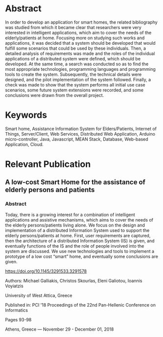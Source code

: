 # Abstract
In order to develop an application for smart homes, the related bibliography was studied from which it became clear that researchers were very interested in intelligent applications, which aim to cover the needs of the elderly/patients at home. Focusing more on studying such works and applications, it was decided that a system should be developed that would fulfill some scenarios that could be used by these individuals. Then, a detailed analysis of requirements was made and the roles of the individual applications of a distributed system were defined, which should be developed. At the same time, a search was conducted so as to find the most appropriate technologies, programming languages and programming tools to create the system. Subsequently, the technical details were designed, and the pilot implementation of the system followed. Finally, a check was made to show that the system performs all initial use case scenarios, some future system extensions were recorded, and some conclusions were drawn from the overall project.

# Keywords
Smart home, Assistance Information System for Elders/Patients, Internet of Things, Server/Client, Web Services, Distributed Web Application, Arduino micro-controller, Java, Javascript, MEAN Stack, Database, Web-based Application, Cloud.

# Relevant Publication
## A low-cost Smart Home for the assistance of elderly persons and patients
### Abstract
Today, there is a growing interest for a combination of intelligent applications and assistive mechanisms, which aims to cover the needs of the elderly persons/patients living alone. We focus on the design and implementation of a distributed Information System used to support the elderly persons/patients at home. First, user requirements are captured, then the architecture of a distributed Information System (IS) is given, and eventually functions of the IS and the role of people involved into the system are discussed. We use new technologies and tools to implement a prototype of a low cost “smart” home, and eventually some conclusions are given.

https://doi.org/10.1145/3291533.3291578

Authors: Michael Galliakis, Christos Skourlas, Eleni Galiotou, Ioannis Voyiatzis	 

University of West Attica, Greece

Published in:
PCI '18 Proceedings of the 22nd Pan-Hellenic Conference on Informatics

Pages 93-98

Athens, Greece — November 29 - December 01, 2018
